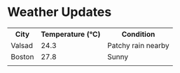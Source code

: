 # Weather Updates

<!-- WEATHER-UPDATE-START -->
<table><tr><th>City</th><th>Temperature (°C)</th><th>Condition</th></tr><tr><td>Valsad</td><td>24.3</td><td>Patchy rain nearby</td></tr><tr><td>Boston</td><td>27.8</td><td>Sunny</td></tr><tr><td></td><td></td><td></td></tr></table>
<!-- WEATHER-UPDATE-END -->
